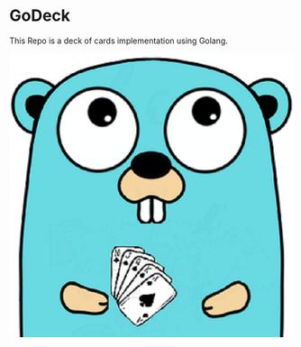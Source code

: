 # GoDeck

This Repo is a deck of cards implementation using Golang. 


![Image of GopherDeck](https://github.com/arctheowl/GoDeck/blob/master/GoDeckLogo.png)
